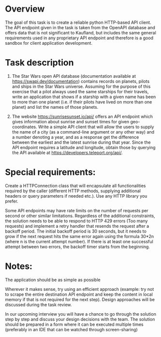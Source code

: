 # Overview

The goal of this task is to create a reliable python HTTP-based API client. The API endpoint given in the task is taken from the OpenAPI database and offers data that is not significant to Kaufland, but includes the same general requirements used in any proprietary API endpoint and therefore is a good sandbox for client application development.

# Task description

1. The Star Wars open API database (documentation available at https://swapi.dev/documentation) contains records on planets, pilots and ships in the Star Wars universe. Assuming for the purpose of this exercise that a pilot always used the same starships for their travels, write an application that shows if a starship with a given name has been to more than one planet (i.e. if their pilots have lived on more than one planet) and list the names of those planets.

2. The website https://sunrisesunset.io/api/ offers an API endpoint which gives information about sunrise and sunset times for given geo-coordinates. Write a simple API client that will allow the users to supply the name of a city (as a command-line argument or any other way) and a number denoting a year, and as a response get the difference between the earliest and the latest sunrise during that year. Since the API endpoint requires a latitude and longitude, obtain those by querying the API available at https://developers.teleport.org/api/.

# Special requirements:

Create a HTTPConnection class that will encapsulate all functionalities required by the caller (different HTTP methods, supplying additional headers or query parameters if needed etc.). Use any HTTP library you prefer.

Some API endpoints may have rate limits on the number of requests per second or other similar limitations. Regardless of the additional constraints, the solution needs to be able to respond to HTTP 429 errors (Too many requests) and implement a retry handler that resends the request after a backoff period. The initial backoff period is 30 seconds, but it needs to grow if the next request hits the same error again using the formula 30*2n (where n is the current attempt number). If there is at least one successful attempt between two errors, the backoff timer starts from the beginning.


# Notes:

The application should be as simple as possible

Wherever it makes sense, try using an efficient approach (example: try not to scrape the entire destination API endpoint and keep the content in local memory if that is not required for the next step). Design approaches will be discussed during the task review.

In our upcoming interview you will have a chance to go through the solution step by step and discuss your design decisions with the  team. The solution should be prepared in a form where it can be executed multiple times (preferably in an IDE that can be watched through screen-sharing)